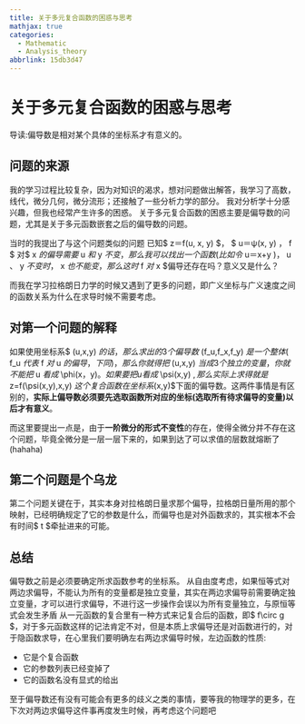 ```yaml
---
title: 关于多元复合函数的困惑与思考
mathjax: true
categories:
  - Mathematic
  - Analysis_theory
abbrlink: 15db3d47
---
```


# 关于多元复合函数的困惑与思考
导读:偏导数是相对某个具体的坐标系才有意义的。

<!--more-->
## 问题的来源
我的学习过程比较复杂，因为对知识的渴求，想对问题做出解答，我学习了高数，线代，微分几何，微分流形；还接触了一些分析力学的部分。
我对分析学十分感兴趣，但我也经常产生许多的困惑。
关于多元复合函数的困惑主要是偏导数的问题，尤其是关于多元函数嵌套之后的偏导数的问题。

当时的我提出了与这个问题类似的问题
已知$ z＝f(u, x, y) $， $ u＝ψ(x, y) $，$ f $ 对$ x $的偏导需要$ u $和$ y $不变，那么我可以找出一个函数(比如令$ u＝x+y $)，$ u $、$ y $不变时，$ x $也不能变，那么这时$ f $对$ x $偏导还存在吗？意义又是什么？

而我在学习拉格朗日力学的时候又遇到了更多的问题，即广义坐标与广义速度之间的函数关系为什么在求导时候不需要考虑。

## 对第一个问题的解释
如果使用坐标系$ (u,x,y) $的话，那么求出的3个偏导数$ (f_u,f_x,f_y) $是一个整体($ f_u $代表$ f $对$ u $的偏导，下同)，那么你就得把$ (u,x,y) $当成3个独立的变量，你就不能把$ u $看成$ \phi(x，y)$。如果要把u看成$ \psi(x,y) $, 那么实际上求得就是$ z=f(\psi(x,y),x,y) $这个复合函数在坐标系$(x,y)$下面的偏导数。这两件事情是有区别的，**实际上偏导数必须要先选取函数所对应的坐标(选取所有待求偏导的变量)以后才有意义**。

而这里要提出一点是，由于**一阶微分的形式不变性**的存在，使得全微分并不存在这个问题，毕竟全微分是一层一层下来的，如果到达了可以求值的层数就熔断了(hahaha)

## 第二个问题是个乌龙
第二个问题关键在于，其实本身对拉格朗日量求那个偏导，拉格朗日量所用的那个映射，已经明确规定了它的参数是什么，而偏导也是对外函数求的，其实根本不会有时间$ t $牵扯进来的可能。

## 总结
偏导数之前是必须要确定所求函数参考的坐标系。
从自由度考虑，如果恒等式对两边求偏导，不能认为所有的变量都是独立变量，其实在两边求偏导前需要确定独立变量，才可以进行求偏导，不进行这一步操作会误以为所有变量独立，与原恒等式会发生矛盾
从一元函数的复合里有一种方式来记复合后的函数，即$ f\circ g $，对于多元函数这样的记法肯定不对，但是本质上求偏导还是对函数进行的，对于隐函数求导，在心里我们要明确左右两边求偏导时候，左边函数的性质:
- 它是个复合函数
- 它的参数列表已经变掉了
- 它的函数名没有显式的给出
  
至于偏导数还有没有可能会有更多的歧义之类的事情，要等我的物理学的更多，在下次对两边求偏导这件事再度发生时候，再考虑这个问题吧